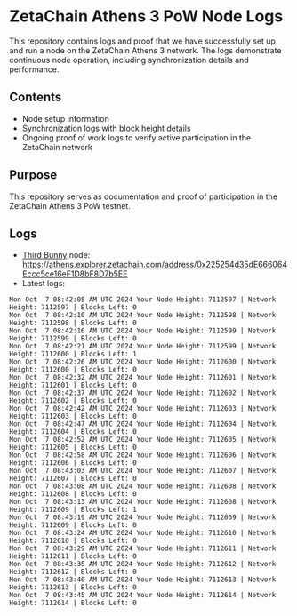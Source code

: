 # ZetaChain Athens 3 PoW Node Logs
This repository contains logs and proof that we have successfully set up and run a node on the ZetaChain Athens 3 network. The logs demonstrate continuous node operation, including synchronization details and performance.

## Contents
- Node setup information
- Synchronization logs with block height details
- Ongoing proof of work logs to verify active participation in the ZetaChain network

## Purpose
This repository serves as documentation and proof of participation in the ZetaChain Athens 3 PoW testnet.

## Logs

- [Third Bunny](https://thirdbunny.xyz/) node: https://athens.explorer.zetachain.com/address/0x225254d35dE666064Eccc5ce16eF1D8bF8D7b5EE
- Latest logs:
```
Mon Oct  7 08:42:05 AM UTC 2024 Your Node Height: 7112597 | Network Height: 7112597 | Blocks Left: 0
Mon Oct  7 08:42:10 AM UTC 2024 Your Node Height: 7112598 | Network Height: 7112598 | Blocks Left: 0
Mon Oct  7 08:42:16 AM UTC 2024 Your Node Height: 7112599 | Network Height: 7112599 | Blocks Left: 0
Mon Oct  7 08:42:21 AM UTC 2024 Your Node Height: 7112599 | Network Height: 7112600 | Blocks Left: 1
Mon Oct  7 08:42:26 AM UTC 2024 Your Node Height: 7112600 | Network Height: 7112600 | Blocks Left: 0
Mon Oct  7 08:42:32 AM UTC 2024 Your Node Height: 7112601 | Network Height: 7112601 | Blocks Left: 0
Mon Oct  7 08:42:37 AM UTC 2024 Your Node Height: 7112602 | Network Height: 7112602 | Blocks Left: 0
Mon Oct  7 08:42:42 AM UTC 2024 Your Node Height: 7112603 | Network Height: 7112603 | Blocks Left: 0
Mon Oct  7 08:42:47 AM UTC 2024 Your Node Height: 7112604 | Network Height: 7112604 | Blocks Left: 0
Mon Oct  7 08:42:52 AM UTC 2024 Your Node Height: 7112605 | Network Height: 7112605 | Blocks Left: 0
Mon Oct  7 08:42:58 AM UTC 2024 Your Node Height: 7112606 | Network Height: 7112606 | Blocks Left: 0
Mon Oct  7 08:43:03 AM UTC 2024 Your Node Height: 7112607 | Network Height: 7112607 | Blocks Left: 0
Mon Oct  7 08:43:08 AM UTC 2024 Your Node Height: 7112608 | Network Height: 7112608 | Blocks Left: 0
Mon Oct  7 08:43:13 AM UTC 2024 Your Node Height: 7112608 | Network Height: 7112609 | Blocks Left: 1
Mon Oct  7 08:43:19 AM UTC 2024 Your Node Height: 7112609 | Network Height: 7112609 | Blocks Left: 0
Mon Oct  7 08:43:24 AM UTC 2024 Your Node Height: 7112610 | Network Height: 7112610 | Blocks Left: 0
Mon Oct  7 08:43:29 AM UTC 2024 Your Node Height: 7112611 | Network Height: 7112611 | Blocks Left: 0
Mon Oct  7 08:43:35 AM UTC 2024 Your Node Height: 7112612 | Network Height: 7112612 | Blocks Left: 0
Mon Oct  7 08:43:40 AM UTC 2024 Your Node Height: 7112613 | Network Height: 7112613 | Blocks Left: 0
Mon Oct  7 08:43:45 AM UTC 2024 Your Node Height: 7112614 | Network Height: 7112614 | Blocks Left: 0
```
